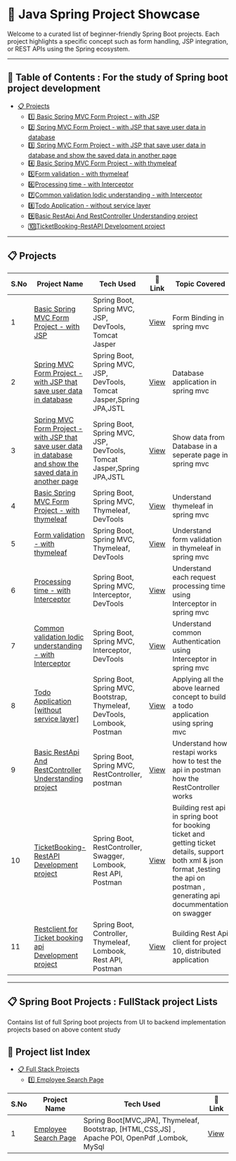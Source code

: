 # 🌿 Java Spring Project Showcase

Welcome to a curated list of beginner-friendly Spring Boot projects. Each project highlights a specific concept such as form handling, JSP integration, or REST APIs using the Spring ecosystem.

---

## 📘 Table of Contents : For the study of Spring boot project development

- [📋 Projects](#-projects)
  - [1️⃣ Basic Spring MVC Form Project - with JSP](#1️⃣-spring-mvc-form-project)
  - [2️⃣ Spring MVC Form Project - with JSP that save user data in database](#2️⃣-spring-mvc-form2-project)
  - [3️⃣ Spring MVC Form Project - with JSP that save user data in database and show the saved data in another page](#3️⃣-spring-mvc-form3-project)
  - [4️⃣ Basic Spring MVC Form Project - with thymeleaf](#4️⃣-spring-mvc-form4-project)
  - [5️⃣Form validation - with thymeleaf](#5️⃣-spring-mvc-form5-project)
  - [6️⃣Processing time - with Interceptor](#6️⃣-spring-mvc-interceptor1-project)
  - [7️⃣Common validation lodic understanding - with Interceptor](#7️⃣-spring-mvc-interceptor2-project)
  - [8️⃣Todo Application - without service layer](#8️⃣-todo-application)
  - [9️⃣Basic RestApi And RestController Understanding project ](#9️⃣-restapi)
  - [🔟TicketBooking-RestAPI Development project](#🔟-ticketBooking)

---

## 📋 Projects

| S.No | Project Name                                                                                                                               | Tech Used                                                                 | 🔗 Link                                                  | Topic Covered                                                                                                                                                                         |
| ---- | ------------------------------------------------------------------------------------------------------------------------------------------ | ------------------------------------------------------------------------- | -------------------------------------------------------- | ------------------------------------------------------------------------------------------------------------------------------------------------------------------------------------- |
| 1    | [Basic Spring MVC Form Project - with JSP](#1️⃣-spring-mvc-form-project)                                                                    | Spring Boot, Spring MVC, JSP, DevTools, Tomcat Jasper                     | [View](./1FormProject/README.md)                         | Form Binding in spring mvc                                                                                                                                                            |
| 2    | [Spring MVC Form Project - with JSP that save user data in database](#2️⃣-spring-mvc-form2-project)                                         | Spring Boot, Spring MVC, JSP, DevTools, Tomcat Jasper,Spring JPA,JSTL     | [View](./2FormProject-2/README.md)                       | Database application in spring mvc                                                                                                                                                    |
| 3    | [Spring MVC Form Project - with JSP that save user data in database and show the saved data in another page](#3️⃣-spring-mvc-form3-project) | Spring Boot, Spring MVC, JSP, DevTools, Tomcat Jasper,Spring JPA,JSTL     | [View](./3FormProject-3/README.md)                       | Show data from Database in a seperate page in spring mvc                                                                                                                              |
| 4    | [Basic Spring MVC Form Project - with thymeleaf](#4️⃣-spring-mvc-form4-project)                                                             | Spring Boot, Spring MVC, Thymeleaf, DevTools                              | [View](./4FormProject-4/README.md)                       | Understand thymeleaf in spring mvc                                                                                                                                                    |
| 5    | [Form validation - with thymeleaf](#5️⃣-spring-mvc-form5-project)                                                                           | Spring Boot, Spring MVC, Thymeleaf, DevTools                              | [View](./5FormValidationProject/README.md)               | Understand form validation in thymeleaf in spring mvc                                                                                                                                 |
| 6    | [Processing time - with Interceptor](#6️⃣-spring-mvc-interceptor1-project)                                                                  | Spring Boot, Spring MVC, Interceptor, DevTools                            | [View](./6InterceptorForProcessingTimeExplain/README.md) | Understand each request processing time using Interceptor in spring mvc                                                                                                               |
| 7    | [Common validation lodic understanding - with Interceptor](#7️⃣-spring-mvc-interceptor2-project)                                            | Spring Boot, Spring MVC, Interceptor, DevTools                            | [View](./7InterceptorForCommonValidation/README.md)      | Understand common Authentication using Interceptor in spring mvc                                                                                                                      |
| 8    | [Todo Application [without service layer]](#8️⃣-todo-application)                                                                           | Spring Boot, Spring MVC, Bootstrap, Thymeleaf, DevTools, Lombook, Postman | [View](./8TodoApplication/README.md)                     | Applying all the above learned concept to build a todo application using spring mvc                                                                                                   |
| 9    | [Basic RestApi And RestController Understanding project ](#9️⃣-restapi)                                                                     | Spring Boot, Spring MVC, RestController, postman                          | [View](./9RestAPIAndControllerunderstanding/README.md)   | Understand how restapi works how to test the api in postman how the RestController works                                                                                              |
| 10   | [TicketBooking-RestAPI Development project](#🔟-ticketBooking)                                                                             | Spring Boot, RestController, Swagger, Lombook, Rest API, Postman          | [View](./10TicketBooking-RestAPI/README.md)              | Building rest api in spring boot for booking ticket and getting ticket details, support both xml & json format ,testing the api on postman , generating api docummentation on swagger |
| 11   | [Restclient for Ticket booking api Development project](#🔟-ticketBookingClient)                                                           | Spring Boot, Controller, Thymeleaf, Lombook, Rest API, Postman            | [View](./11TicketBooking-RestAPI/README.md)              | Building Rest Api client for project 10, distributed application                                                                                                                      |

---

## 📋 Spring Boot Projects : FullStack project Lists

Contains list of full Spring boot projects from UI to backend implementation projects based on above content study

## 📘 Project list Index

- [📋 Full Stack Projects](#-full-stack-projects)
  - [1️⃣ Employee Search Page ](#1️⃣-employee-search-page)

| S.No | Project Name                                     | Tech Used                                                                                      | 🔗 Link                          |
| ---- | ------------------------------------------------ | ---------------------------------------------------------------------------------------------- | -------------------------------- |
| 1    | [Employee Search Page](#1️⃣-employee-search-page) | Spring Boot[MVC,JPA], Thymeleaf, Bootstrap, [HTML,CSS,JS] , Apache POI, OpenPdf ,Lombok, MySql | [View](./12Searchpage/README.md) |
